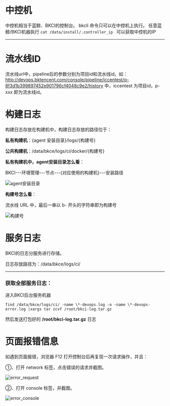# 中控机
中控机相当于蓝鲸、BKCI的控制台。 bkcli 命令只可以在中控机上执行。
任意蓝鲸/BKCI机器执行 ```cat /data/install/.controller_ip ```  可以获取中控机的IP

---

# 流水线ID

流水线url中，pipeline后的参数分别为项目id和流水线id。如：http://devops.bktencent.com/console/pipeline/iccentest/p-8f3d1b399897452e901796cf4048c9e2/history 中，iccentest 为项目id，p-xxx 即为流水线id。



# 构建日志

构建日志存放在构建机中，构建日志存放的路径位于：

**私有构建机**：{agent 安装目录}/logs/{构建号}

**公共构建机**：/data/bkce/logs/ci/docker/{构建号}



**私有构建机中，agent安装目录怎么看**：

BKCI---环境管理---节点---{对应使用的构建机}---安装路径

![agent安装目录](../../assets/build_log_url.png)

**构建号怎么看**：

流水线 URL 中，最后一串以 b- 开头的字符串即为构建号

![构建号](../../assets/build_id.png)

# 服务日志

BKCI的日志分服务进行存储。

日志存放路径为：/data/bkce/logs/ci/



---

### 获取全部服务日志：

进入BKCI后台服务机器

```find /data/bkce/logs/ci/ -name \*-devops.log -o -name \*-devops-error.log |xargs tar zcvf /root/bkci-log.tar.gz```

然后发送打包好的 **/root/bkci-log.tar.gz** 日志



# 页面报错信息

如遇到页面报错，浏览器 F12 打开控制台后再复现一次请求操作，并且：

①、打开 network 标签，点击错误的请求并截图。

![error_request](../../assets/error_request.png)



②、打开 console 标签，并截图。

![error_console](../../assets/weberror_console.png)



